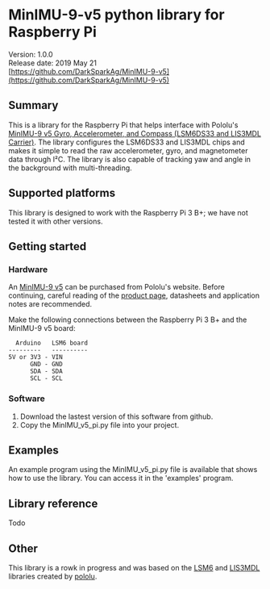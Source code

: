 # MinIMU-9-v5 python library for Raspberry Pi

Version: 1.0.0<br>
Release date: 2019 May 21<br>
[https://github.com/DarkSparkAg/MinIMU-9-v5](https://github.com/DarkSparkAg/MinIMU-9-v5)

## Summary

This is a library for the Raspberry Pi that helps interface with Pololu's [MinIMU-9 v5 Gyro, Accelerometer, and Compass (LSM6DS33 and LIS3MDL Carrier)](https://www.pololu.com/product/2738/resources). The library configures the LSM6DS33 and LIS3MDL chips and makes it simple to read the raw accelerometer, gyro, and magnetometer data through I&sup2;C.  The library is also capable of tracking yaw and angle in the background with multi-threading.

## Supported platforms

This library is designed to work with the Raspberry Pi 3 B+; we have not tested it with other versions.

## Getting started

### Hardware

An [MinIMU-9 v5](https://www.pololu.com/product/2738/resources) can be purchased from Pololu's website.  Before continuing, careful reading of the [product page](https://www.pololu.com/product/2738/resources), datasheets and application notes are recommended.

Make the following connections between the Raspberry Pi 3 B+ and the MinIMU-9 v5 board:

      Arduino   LSM6 board
    ---------   ----------
    5V or 3V3 - VIN
          GND - GND
          SDA - SDA
          SCL - SCL

### Software

1. Download the lastest version of this software from github.
2. Copy the MinIMU_v5_pi.py file into your project.

## Examples

An example program using the MinIMU_v5_pi.py file is available that shows how to use the library. You can access it in the 'examples' program.

## Library reference

Todo

## Other

This library is a rowk in progress and was based on the [LSM6](https://github.com/pololu/lsm6-arduino) and [LIS3MDL](https://github.com/pololu/lis3mdl-arduino) libraries created by [pololu](https://github.com/pololu).
